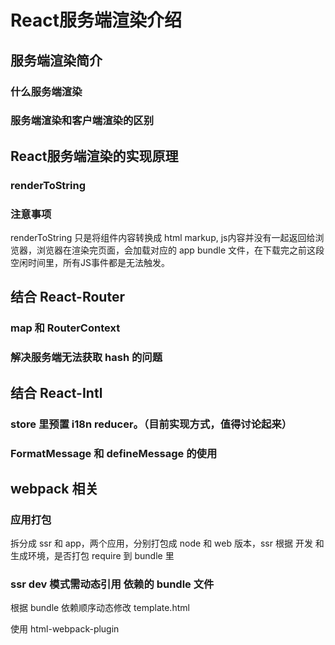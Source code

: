# React服务端渲染介绍

## 服务端渲染简介

### 什么服务端渲染

### 服务端渲染和客户端渲染的区别

## React服务端渲染的实现原理

### renderToString

### 注意事项

  renderToString 只是将组件内容转换成 html markup, js内容并没有一起返回给浏览器，浏览器在渲染完页面，会加载对应的 app bundle 文件，在下载完之前这段空闲时间里，所有JS事件都是无法触发。

## 结合 React-Router

### map  和 RouterContext

### 解决服务端无法获取 hash 的问题

## 结合 React-Intl

### store 里预置 i18n reducer。（目前实现方式，值得讨论起来）

### FormatMessage 和 defineMessage 的使用

## webpack 相关

### 应用打包

  拆分成 ssr 和 app，两个应用，分别打包成 node 和 web 版本，ssr 根据 开发 和 生成环境，是否打包 require 到 bundle 里

### ssr dev 模式需动态引用 依赖的 bundle 文件

  根据 bundle 依赖顺序动态修改 template.html

  使用 html-webpack-plugin
